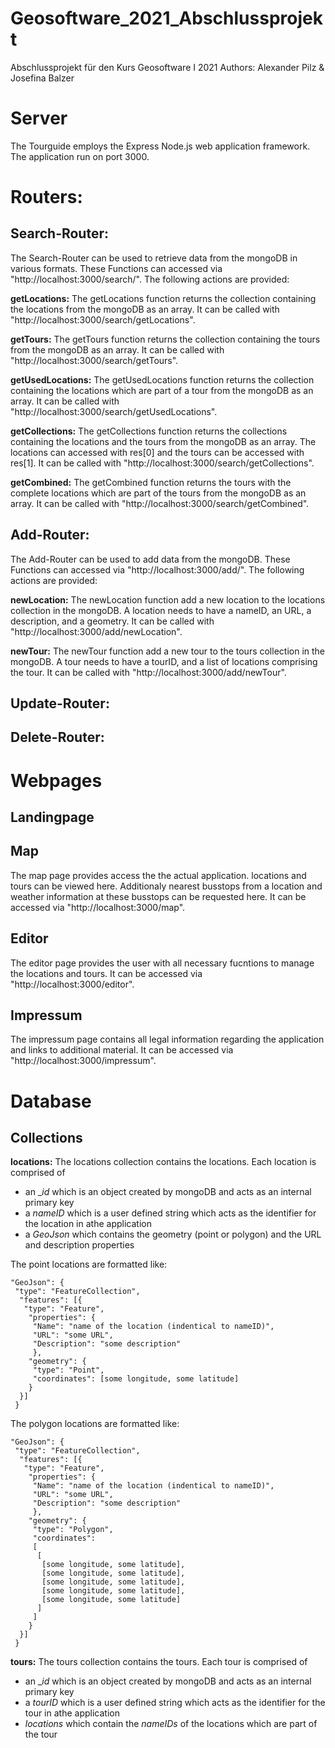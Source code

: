 # Geosoftware_2021_Abschlussprojekt
Abschlussprojekt für den Kurs Geosoftware I 2021
Authors: Alexander Pilz & Josefina Balzer

# Server
The Tourguide employs the Express Node.js web application framework. The application run on port 3000.

# Routers:
## Search-Router:
The Search-Router can be used to retrieve data from the mongoDB in various formats. These Functions can accessed via "http://localhost:3000/search/".
The following actions are provided:

**getLocations:**
The getLocations function returns the collection containing the locations from the mongoDB as an array. 
It can be called with "http://localhost:3000/search/getLocations".

**getTours:**
The getTours function returns the collection containing the tours from the mongoDB as an array. 
It can be called with "http://localhost:3000/search/getTours".

**getUsedLocations:**
The getUsedLocations function returns the collection containing the locations which are part of a tour from the mongoDB as an array. 
It can be called with "http://localhost:3000/search/getUsedLocations".

**getCollections:**
The getCollections function returns the collections containing the locations and the tours from the mongoDB as an array. 
The locations can accessed with res[0] and the tours can be accessed with res[1]. 
It can be called with "http://localhost:3000/search/getCollections".

**getCombined:**
The getCombined function returns the tours with the complete locations which are part of the tours from the mongoDB as an array. 
It can be called with "http://localhost:3000/search/getCombined".
            
## Add-Router:
The Add-Router can be used to add data from the mongoDB. These Functions can accessed via "http://localhost:3000/add/".
The following actions are provided:

**newLocation:**
The newLocation function add a new location to the locations collection in the mongoDB. A location needs to have a nameID, an URL, a description, and a                   geometry.
It can be called with "http://localhost:3000/add/newLocation".

**newTour:**
The newTour function add a new tour to the tours collection in the mongoDB. A tour needs to have a tourID, and a list of locations comprising the tour.
It can be called with "http://localhost:3000/add/newTour".

## Update-Router:
## Delete-Router:

# Webpages
## Landingpage

## Map

The map page provides access the the actual application. locations and tours can be viewed here. Additionaly nearest busstops from a location and weather information at these busstops can be requested here. It can be accessed via "http://localhost:3000/map".

## Editor

The editor page provides the user with all necessary fucntions to manage the locations and tours. It can be accessed via "http://localhost:3000/editor".

## Impressum

The impressum page contains all legal information regarding the application and links to additional material. It can be accessed via "http://localhost:3000/impressum".

# Database
## Collections
**locations:**
The locations collection contains the locations.
Each location is comprised of 
- an __id_ which is an object created by mongoDB and acts as an internal primary key
- a _nameID_ which is a user defined string which acts as the identifier for the location in athe application
- a _GeoJson_ which contains the geometry (point or polygon) and the URL and description properties

The point locations are formatted like:

    "GeoJson": {
     "type": "FeatureCollection",
      "features": [{
       "type": "Feature",
        "properties": {
         "Name": "name of the location (indentical to nameID)",
         "URL": "some URL",
         "Description": "some description"
         },
        "geometry": {
         "type": "Point",
         "coordinates": [some longitude, some latitude]
        }
      }]
     }
     
The polygon locations are formatted like: 

    "GeoJson": {
     "type": "FeatureCollection",
      "features": [{
       "type": "Feature",
        "properties": {
         "Name": "name of the location (indentical to nameID)",
         "URL": "some URL",
         "Description": "some description"
         },
        "geometry": {
         "type": "Polygon",
         "coordinates": 
         [
          [
           [some longitude, some latitude],
           [some longitude, some latitude],
           [some longitude, some latitude],
           [some longitude, some latitude],
           [some longitude, some latitude]
          ]
         ]
        }
      }]
     }

**tours:**
The tours collection contains the tours.
Each tour is comprised of 
- an __id_ which is an object created by mongoDB and acts as an internal primary key
- a _tourID_ which is a user defined string which acts as the identifier for the tour in athe application
- _locations_ which contain the _nameIDs_ of the locations which are part of the tour
